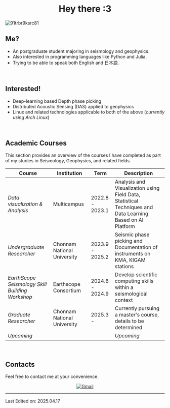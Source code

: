 <h1 align="center">
Hey there :3
</h1>

![91trbr9ksrc81](https://github.com/user-attachments/assets/d6208d8d-4950-461b-93b9-44771d59e888)
<br/>

## Me?
- An postgraduate student majoring in seismology and geophysics.
- Also interested in programming languages like Python and Julia.
- Trying to be able to speak both English and 日本語.

<br/>

## Interested!
- Deep-learning based Depth phase picking 
- Distributed Acoustic Sensing (DAS) applied to geophysics
- Linux and related technologies applicable to both of the above (*currently using Arch Linux*)
  

<br/>

## Academic Courses
This section provides an overview of the courses I have completed as part of my studies in Seismology, Geophysics, and related fields.

| **Course**        | **Institution**       | **Term**      | **Description**                                           |
|-------------------------|-----------------------|-------------------|-----------------------------------------------------------|
| *Data visualization & Analysis*     | Multicampus | 2022.8 - 2023.1      | Analysis and Visualization using Field Data, Statistical Techniques and Data Learning Based on AI Platform |
| *Undergraduate Researcher* | Chonnam National University | 2023.9 - 2025.2      | Seismic phase picking and Documentation of instruments on KMA, KIGAM stations  |
| *EarthScope Seismology Skill Building Workshop*     | Earthscope Consortium | 2024.6 - 2024.9      | Develop scientific computing skills within a seismological context |
| *Graduate Researcher*     | Chonnam National University | 2025.3 -     | Currently pursuing a master's course, details to be determined |
| *Upcoming*     |  |   | *Upcoming*

<br/>

## Contacts
Feel free to contact me at your convenience.
<p align="center">
<a href="mailto:silentgyuu@gmail.com"><img img src="https://img.shields.io/badge/gmail-%23EA4335.svg?style=plastic&logo=gmail&logoColor=white" alt="Gmail"/></a>
</p>

---
Last Edited on: 2025.04.17

